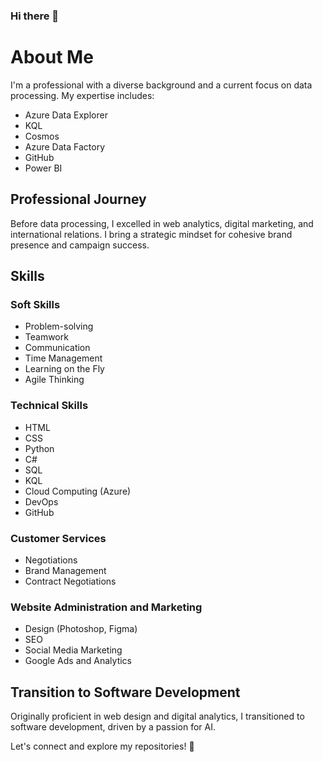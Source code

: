 ### Hi there 👋
# About Me

I'm a professional with a diverse background and a current focus on data processing. My expertise includes:

- Azure Data Explorer
- KQL
- Cosmos
- Azure Data Factory
- GitHub
- Power BI

## Professional Journey

Before data processing, I excelled in web analytics, digital marketing, and international relations. I bring a strategic mindset for cohesive brand presence and campaign success.

## Skills

### Soft Skills

- Problem-solving
- Teamwork
- Communication
- Time Management
- Learning on the Fly
- Agile Thinking

### Technical Skills

- HTML
- CSS
- Python
- C#
- SQL
- KQL
- Cloud Computing (Azure)
- DevOps
- GitHub

### Customer Services

- Negotiations
- Brand Management
- Contract Negotiations

### Website Administration and Marketing

- Design (Photoshop, Figma)
- SEO
- Social Media Marketing
- Google Ads and Analytics

## Transition to Software Development

Originally proficient in web design and digital analytics, I transitioned to software development, driven by a passion for AI.

Let's connect and explore my repositories! 🚀
